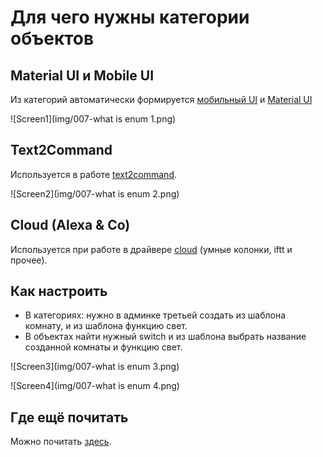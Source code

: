 # Для чего нужны категории объектов

## Material UI и Mobile UI
Из категорий автоматически формируется [мобильный UI](https://github.com/ioBroker/ioBroker.mobile/blob/master/README.md)
и [Material UI](https://github.com/ioBroker/ioBroker.material/blob/master/README.md)

![Screen1](img/007-what is enum 1.png)

## Text2Command
Используется в работе [text2command](https://github.com/ioBroker/ioBroker.text2command).

![Screen2](img/007-what is enum 2.png)

## Cloud (Alexa & Co)
Используется при работе в драйвере [cloud](https://github.com/ioBroker/ioBroker.cloud) (умные колонки, iftt и прочее).

## Как настроить

* В категориях: нужно в админке третьей создать из шаблона комнату, и из шаблона функцию свет.
* В объектах найти нужный switch и из шаблона выбрать название созданной комнаты и функцию свет.

![Screen3](img/007-what is enum 3.png)

![Screen4](img/007-what is enum 4.png)

## Где ещё почитать
Можно почитать [здесь](https://github.com/ioBroker/ioBroker.text2command).